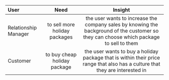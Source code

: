 | User | Need | Insight |
| :--- | :---: | :---: |
| Relationship Manager| to sell more holiday packages | the user wants to increase the company sales by knowing the background of the customer so they can choose which package to sell to them|
| Customer | to buy cheap holiday package | the user wants to buy a holiday package that is within their price range that also has a culture that they are interested in|
